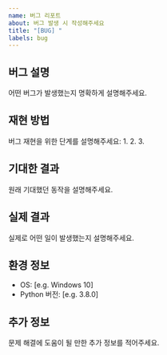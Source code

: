 ```yaml
---
name: 버그 리포트
about: 버그 발생 시 작성해주세요
title: "[BUG] "
labels: bug
---
```


## 버그 설명
어떤 버그가 발생했는지 명확하게 설명해주세요.

## 재현 방법
버그 재현을 위한 단계를 설명해주세요:
1. 
2. 
3. 

## 기대한 결과
원래 기대했던 동작을 설명해주세요.

## 실제 결과
실제로 어떤 일이 발생했는지 설명해주세요.

## 환경 정보
- OS: [e.g. Windows 10]
- Python 버전: [e.g. 3.8.0]

## 추가 정보
문제 해결에 도움이 될 만한 추가 정보를 적어주세요.